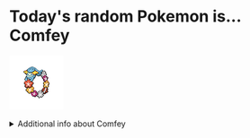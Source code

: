 # Today's random Pokemon is... Comfey

![Comfey shiny sprite](https://raw.githubusercontent.com/PokeAPI/sprites/master/sprites/pokemon/shiny/764.png)

<details>
<summary>Additional info about Comfey</summary>

| srpite type | image |
|------|------|
| back_default | ![Comfey back_default sprite](https://raw.githubusercontent.com/PokeAPI/sprites/master/sprites/pokemon/back/764.png) |
| back_shiny | ![Comfey back_shiny sprite](https://raw.githubusercontent.com/PokeAPI/sprites/master/sprites/pokemon/back/shiny/764.png) |
| front_default | ![Comfey front_default sprite](https://raw.githubusercontent.com/PokeAPI/sprites/master/sprites/pokemon/764.png) | </details>